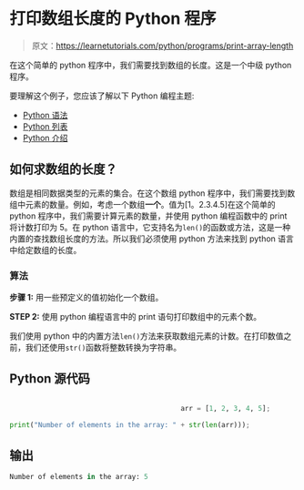 # 打印数组长度的 Python 程序

> 原文：<https://learnetutorials.com/python/programs/print-array-length>

在这个简单的 python 程序中，我们需要找到数组的长度。这是一个中级 python 程序。

要理解这个例子，您应该了解以下 Python 编程主题:

*   [Python 语法](../../python/syntax-comments "Python Syntax")
*   [Python 列表](../../python/python-lists "Arrays in Python")
*   [Python 介绍](../../python/introduction-tutorial "Python introduction")

## 如何求数组的长度？

数组是相同数据类型的元素的集合。在这个数组 python 程序中，我们需要找到数组中元素的数量。例如，考虑一个数组**一个**。值为[1。2.3.4.5]在这个简单的 python 程序中，我们需要计算元素的数量，并使用 python 编程函数中的 print 将计数打印为 5。在 python 语言中，它支持名为`len()`的函数或方法，这是一种内置的查找数组长度的方法。所以我们必须使用 python 方法来找到 python 语言中给定数组的长度。

### 算法

**步骤 1:** 用一些预定义的值初始化一个数组。

**STEP 2:** 使用 python 编程语言中的 print 语句打印数组中的元素个数。

我们使用 python 中的内置方法`len()`方法来获取数组元素的计数。在打印数值之前，我们还使用`str()`函数将整数转换为字符串。

## Python 源代码

```py

                                          arr = [1, 2, 3, 4, 5];     

print("Number of elements in the array: " + str(len(arr))); 

```

## 输出

```py
Number of elements in the array: 5
```